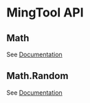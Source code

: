 # MingTool API

## Math

See [Documentation](./math/README.md)

## Math.Random

See [Documentation](./math/random/README.md)